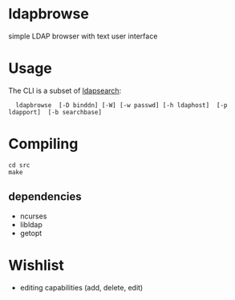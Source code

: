 # ldapbrowse 
simple LDAP browser with text user interface

# Usage

The CLI is a subset of [ldapsearch](http://linux.die.net/man/1/ldapsearch):

      ldapbrowse  [-D binddn] [-W] [-w passwd] [-h ldaphost]  [-p ldapport]  [-b searchbase]  

# Compiling 

    cd src
    make

## dependencies

- ncurses
- libldap
- getopt


# Wishlist

- editing capabilities (add, delete, edit)

